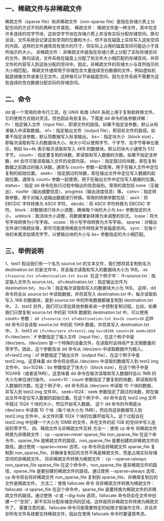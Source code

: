 ## 一、稀疏文件与非稀疏文件
稀疏文件（sparse file）和非稀疏文件（non-sparse file）是指在存储介质上分配空间的方式不同的两种文件类型。
稀疏文件：
稀疏文件是一种文件，其中包含许多连续的空字节块，这些空字节块在存储介质上并没有实际分配存储空间。换句话说，文件系统会记录这些空洞的位置和大小，但不会在磁盘上实际写入这些空洞的内容。这样的文件通常具有很大的尺寸，但实际上占用的磁盘空间可能远小于其所指示的大小。
非稀疏文件：
非稀疏文件是指在存储介质上分配了实际存储空间的文件。换句话说，文件系统在磁盘上分配了和文件大小相匹配的存储空间，并将文件的内容写入到这些分配的空间中。因此，非稀疏文件的存储大小与其所指示的大小相匹配。
稀疏文件通常用于存储包含大量连续空白数据的文件，例如虚拟机磁盘镜像文件或者日志文件。这样做可以节省磁盘空间，因为文件系统不需要为这些连续的空白数据分配实际的存储空间。
## 二、命令
dd 是一个常用的命令行工具，在 UNIX 和类 UNIX 系统上用于复制和转换文件。它的使用方式相对灵活，但也因此有些复杂。下面是 dd 命令的各参数详解：
if=：指定输入文件（input file），即源文件的路径。如果不指定该参数，默认从标准输入中读取数据。
of=：指定输出文件（output file），即目标文件的路径。如果不指定该参数，默认将数据写入标准输出。
bs=：指定块大小（block size），即每次读取和写入的数据块大小。块大小可以使用字节、千字节、兆字节等单位表示，例如 bs=4k 表示每次读取和写入 4KB 的数据块。默认的块大小通常为 512 字节。
count=：指定要复制的块数，即读取和写入数据的次数。如果不指定该参数，dd 会尽可能读取输入文件的全部内容。
skip=：指定跳过的块数，即在复制数据之前跳过的输入块数。通常与 count= 参数一起使用，用于在输入文件中定位复制的起始位置。
seek=：指定跳过的块数，即在输出文件中定位写入数据的起始位置。通常与 count= 参数一起使用，用于在输出文件中定位写入数据的位置。
status=：指定 dd 命令在执行过程中输出的信息级别。常用的值包括 none（无输出）、noxfer（输出摘要信息）、progress（输出进度信息）等。
conv=：指定转换参数，用于对输入或输出数据进行转换。常用的转换参数包括：
ascii：将 EBCDIC 字符转换为 ASCII 字符。
ebcdic：将 ASCII 字符转换为 EBCDIC 字符。
block：对数据进行块大小调整，确保每个块的大小为 bs= 参数指定的大小。
unblock：取消块大小调整，将数据重新转换为未调整的形式。
lcase：将大写字母转换为小写字母。
ucase：将小写字母转换为大写字母。
sparse：对输出文件进行稀疏处理，即尽可能使用稀疏文件特性来节省磁盘空间。
sync：在每个块的末尾添加填充字节，以使输出块的大小与 bs= 参数指定的大小相匹配。
 ## 三、举例说明
1、test1
假设我们有一个名为 source.txt 的文本文件，我们想将其复制到名为 destination.txt 的新文件中，并且每次读取和写入的数据块大小为 1KB。
`dd if=source.txt of=destination.txt bs=1k
`在这个例子中：
if=source.txt：指定输入文件为 source.txt。
of=destination.txt：指定输出文件为 destination.txt。
bs=1k：指定每次读取和写入的数据块大小为 1KB。
这样，dd 命令将会从 source.txt 中读取数据，并将其写入 destination.txt 中，每次读取和写入 1KB 的数据块，直到 source.txt 中的所有数据都被复制到 destination.txt 中。
2、test2
另外，我们可以添加其他参数来进一步控制复制过程。比如，如果我们只想复制 source.txt 中的前 10KB 数据到 destination.txt 中，可以使用 count= 参数：
`dd if=source.txt of=destination.txt bs=1k count=10`
这样 dd 命令只会读取 source.txt 中的前 10KB 数据，并将其写入 destination.txt 中。
3、test3
`dd if=/dev/zero of=test2.img bs=1024k count=10 seek=1024`
if=/dev/zero：if 参数指定了输入文件（input file），在这个例子中是 /dev/zero。/dev/zero 是一个特殊的设备文件，在读取时会持续产生无限数量的零字节。因此，这个参数告诉 dd 命令从 /dev/zero 中读取数据作为输入。
of=test2.img：of 参数指定了输出文件（output file），在这个例子中是 test2.img。这意味着 dd 命令将会把从 /dev/zero 中读取的数据写入到 test2.img 文件中。
bs=1024k：bs 参数指定了块大小（block size），在这个例子中是 1024KB（或者说1MB）。这意味着 dd 命令在每次读取和写入数据时会以 1MB 的大小为单位进行操作。
count=10：count 参数指定了要复制的块数，即读取和写入数据的次数。在这个例子中，dd 命令将从 /dev/zero 中读取 10 个块的数据，并写入到 test2.img 文件中。
seek=1024：seek 参数指定了跳过的块数，即在输出文件中定位写入数据的起始位置。在这个例子中，dd 命令会在 test2.img 文件中跳过 1024 个块的大小，然后开始写入数据。
这个 dd 命令的作用是从 /dev/zero 中读取 10 个块（每个块大小为 1MB），然后将这些数据写入到 test2.img 文件中，从文件的第 1024 个块的位置开始写入。这个过程会在 test2.img 中创建一个大小为 10MB 的文件，并在文件的前 1GB 的空间中写入连续的零字节。
四、稀疏文件与非稀疏文件互转
方法一：使用 cp 命令
将稀疏文件转换为非稀疏文件：
cp --sparse=never sparse_file non_sparse_file
在这个命令中，sparse_file 是稀疏文件的路径，non_sparse_file 是要创建的非稀疏文件的路径。通过使用 --sparse=never 选项，cp 命令将会将稀疏文件 sparse_file 复制到 non_sparse_file，并确保复制后的文件不再是稀疏文件，而是占用实际存储空间的非稀疏文件。
将非稀疏文件转换为稀疏文件：
cp --sparse=always non_sparse_file sparse_file
在这个命令中，non_sparse_file 是非稀疏文件的路径，sparse_file 是要创建的稀疏文件的路径。通过使用 --sparse=always 选项，cp 命令将会将非稀疏文件 non_sparse_file 复制到 sparse_file，并确保复制后的文件是稀疏文件。
方法二：使用 fallocate 命令
将非稀疏文件转换为稀疏文件：
fallocate -d sparse_file
在这个命令中，sparse_file 是要转换为稀疏文件的非稀疏文件的路径。通过使用 -d 或 --dig-hole 选项，fallocate 命令将会在文件中创建一个“空洞”，即不实际分配存储空间的区域。这样就将非稀疏文件转换为稀疏文件了。
需要注意的是，fallocate 命令可能需要特定的权限才能操作文件，并且并非所有文件系统都支持稀疏文件，因此在使用 fallocate 命令时要谨慎考虑。